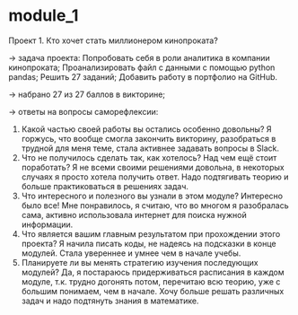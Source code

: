 # module_1
Проект 1. Кто хочет стать миллионером кинопроката?

→ задача проекта: Попробовать себя в роли аналитика в компании кинопроката; Проанализировать файл с данными с помощью python pandas; Решить 27 заданий; Добавить работу в портфолио на GitHub.

→ набрано 27 из 27 баллов в викторине;

→ ответы на вопросы саморефлексии:

1. Какой частью своей работы вы остались особенно довольны?
Я горжусь, что вообще смогла закончить викторину, разобраться в трудной для меня теме, стала активнее задавать вопросы в Slack.
2. Что не получилось сделать так, как хотелось? Над чем ещё стоит поработать?
Я не всеми своими решениями довольна, в некоторых случаях я просто хотела получить ответ. Надо подтягивать теорию и больше практиковаться в решениях задач.
3. Что интересного и полезного вы узнали в этом модуле?
Интересно было все! Мне понравилось, я считаю, что во многом я разобралась сама, активно использовала интернет для поиска нужной информации.
4. Что является вашим главным результатом при прохождении этого проекта?
Я начила писать коды, не надеясь на подсказки в конце модулей. Стала увереннее и умнее чем в начале учебы.
5. Планируете ли вы менять стратегию изучения последующих модулей?
Да, я постараюсь придерживаться расписания в каждом модуле, т.к. трудно догонять потом, перечитаю всю теорию, уже с большим понимаем, чем в начале. Хочу больше решать различных задач и надо подтянуть знания в математике.
